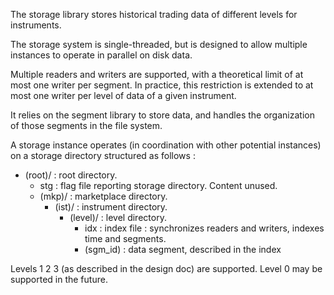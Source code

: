 
The storage library stores historical trading 
data of different levels for instruments.

The storage system is single-threaded,
but is designed to allow multiple instances
to operate in parallel on disk data.

Multiple readers and writers are supported,
with a theoretical limit of at most one writer
per segment. In practice, this restriction is
extended to at most one writer per level of data
of a given instrument. 

It relies on the segment library to store data,
and handles the organization of those segments
in the file system.

A storage instance operates (in coordination with
other potential instances) on a storage directory
structured as follows :
- (root)/ : root directory.
  - stg : flag file reporting storage directory.
    Content unused.
  - (mkp)/ : marketplace directory.
    - (ist)/ : instrument directory.
      - (level)/ : level directory.
        - idx : index file : synchronizes readers
          and writers, indexes time and segments.
        - (sgm_id) : data segment, described in the index

Levels 1 2 3 (as described in the design doc) are
supported. Level 0 may be supported in the future.
